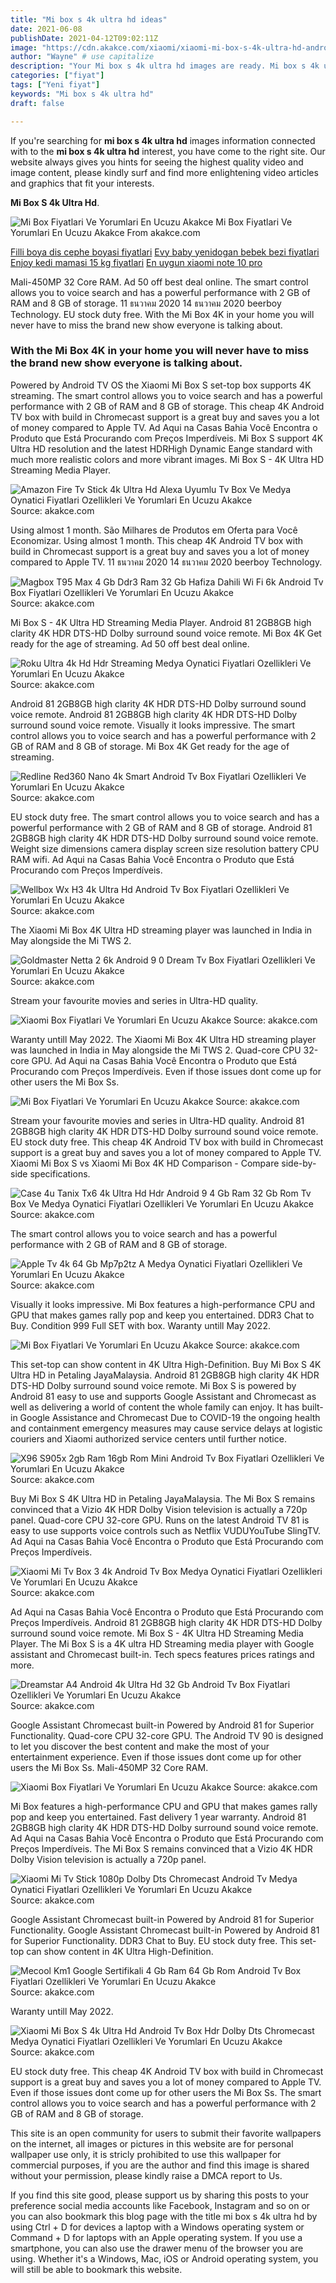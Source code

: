 ```yaml
---
title: "Mi box s 4k ultra hd ideas"
date: 2021-06-08
publishDate: 2021-04-12T09:02:11Z
image: "https://cdn.akakce.com/xiaomi/xiaomi-mi-box-s-4k-ultra-hd-android-hdr-dolby-dts-chromecast-medya-oynatici-z.jpg"
author: "Wayne" # use capitalize
description: "Your Mi box s 4k ultra hd images are ready. Mi box s 4k ultra hd are a topic that is being searched for and liked by netizens now. You can Find and Download the Mi box s 4k ultra hd files here. Get all free photos and vectors."
categories: ["fiyat"]
tags: ["Yeni fiyat"]
keywords: "Mi box s 4k ultra hd"
draft: false

---
```


If you're searching for **mi box s 4k ultra hd** images information connected with to the **mi box s 4k ultra hd** interest, you have come to the right  site.  Our website always  gives you  hints  for seeing  the highest  quality video and image  content, please kindly surf and find more enlightening video articles and graphics  that fit your interests.

**Mi Box S 4k Ultra Hd**. 

![Mi Box Fiyatlari Ve Yorumlari En Ucuzu Akakce](https://iis-akakce.akamaized.net/p.x?%2F%2Fn11scdn%2Eakamaized%2Enet%2Fa1%2F1024%2Felektronik%2Fuzaktan%2Dkumanda%2Fxiaomi%2Dmi%2Dtv%2Dstick%2Dandroid%2Dtv%2Dbox%2Dicin%2Duzaktan%2Dkumanda%5F%5F1270001863101385%2Ejpeg "Mi Box Fiyatlari Ve Yorumlari En Ucuzu Akakce")
Mi Box Fiyatlari Ve Yorumlari En Ucuzu Akakce From akakce.com

[Filli boya dis cephe boyasi fiyatlari](/filli-boya-dis-cephe-boyasi-fiyatlari/)
[Evy baby yenidogan bebek bezi fiyatlari](/evy-baby-yenidogan-bebek-bezi-fiyatlari/)
[Enjoy kedi mamasi 15 kg fiyatlari](/enjoy-kedi-mamasi-15-kg-fiyatlari/)
[En uygun xiaomi note 10 pro](/en-uygun-xiaomi-note-10-pro/)

Mali-450MP 32 Core RAM. Ad 50 off best deal online. The smart control allows you to voice search and has a powerful performance with 2 GB of RAM and 8 GB of storage. 11 ธนวาคม 2020 14 ธนวาคม 2020 beerboy Technology. EU stock duty free. With the Mi Box 4K in your home you will never have to miss the brand new show everyone is talking about.

### With the Mi Box 4K in your home you will never have to miss the brand new show everyone is talking about.

Powered by Android TV OS the Xiaomi Mi Box S set-top box supports 4K streaming. The smart control allows you to voice search and has a powerful performance with 2 GB of RAM and 8 GB of storage. This cheap 4K Android TV box with build in Chromecast support is a great buy and saves you a lot of money compared to Apple TV. Ad Aqui na Casas Bahia Você Encontra o Produto que Está Procurando com Preços Imperdíveis. Mi Box S support 4K Ultra HD resolution and the latest HDRHigh Dynamic Eange standard with much more realistic colors and more vibrant images. Mi Box S - 4K Ultra HD Streaming Media Player.


![Amazon Fire Tv Stick 4k Ultra Hd Alexa Uyumlu Tv Box Ve Medya Oynatici Fiyatlari Ozellikleri Ve Yorumlari En Ucuzu Akakce](https://cdn.akakce.com/amazon/amazon-fire-tv-stick-4k-ultra-hd-alexa-uyumlu-ve-medya-oynatici-z.jpg "Amazon Fire Tv Stick 4k Ultra Hd Alexa Uyumlu Tv Box Ve Medya Oynatici Fiyatlari Ozellikleri Ve Yorumlari En Ucuzu Akakce")
Source: akakce.com

Using almost 1 month. São Milhares de Produtos em Oferta para Você Economizar. Using almost 1 month. This cheap 4K Android TV box with build in Chromecast support is a great buy and saves you a lot of money compared to Apple TV. 11 ธนวาคม 2020 14 ธนวาคม 2020 beerboy Technology.

![Magbox T95 Max 4 Gb Ddr3 Ram 32 Gb Hafiza Dahili Wi Fi 6k Android Tv Box Fiyatlari Ozellikleri Ve Yorumlari En Ucuzu Akakce](https://cdn.akakce.com/magbox/magbox-t95-max-4-gb-ddr3-ram-32-gb-hafiza-dahili-wi-fi-6k-android-z.jpg "Magbox T95 Max 4 Gb Ddr3 Ram 32 Gb Hafiza Dahili Wi Fi 6k Android Tv Box Fiyatlari Ozellikleri Ve Yorumlari En Ucuzu Akakce")
Source: akakce.com

 Mi Box S - 4K Ultra HD Streaming Media Player. Android 81 2GB8GB high clarity 4K HDR DTS-HD Dolby surround sound voice remote. Mi Box 4K Get ready for the age of streaming. Ad 50 off best deal online.

![Roku Ultra 4k Hd Hdr Streaming Medya Oynatici Fiyatlari Ozellikleri Ve Yorumlari En Ucuzu Akakce](https://cdn.akakce.com/roku/roku-ultra-4k-hd-hdr-streaming-medya-oynatici-z.jpg "Roku Ultra 4k Hd Hdr Streaming Medya Oynatici Fiyatlari Ozellikleri Ve Yorumlari En Ucuzu Akakce")
Source: akakce.com

Android 81 2GB8GB high clarity 4K HDR DTS-HD Dolby surround sound voice remote. Android 81 2GB8GB high clarity 4K HDR DTS-HD Dolby surround sound voice remote. Visually it looks impressive. The smart control allows you to voice search and has a powerful performance with 2 GB of RAM and 8 GB of storage. Mi Box 4K Get ready for the age of streaming.

![Redline Red360 Nano 4k Smart Android Tv Box Fiyatlari Ozellikleri Ve Yorumlari En Ucuzu Akakce](https://cdn.akakce.com/redline/redline-red360-nano-4k-smart-android-z.jpg "Redline Red360 Nano 4k Smart Android Tv Box Fiyatlari Ozellikleri Ve Yorumlari En Ucuzu Akakce")
Source: akakce.com

EU stock duty free. The smart control allows you to voice search and has a powerful performance with 2 GB of RAM and 8 GB of storage. Android 81 2GB8GB high clarity 4K HDR DTS-HD Dolby surround sound voice remote. Weight size dimensions camera display screen size resolution battery CPU RAM wifi. Ad Aqui na Casas Bahia Você Encontra o Produto que Está Procurando com Preços Imperdíveis.

![Wellbox Wx H3 4k Ultra Hd Android Tv Box Fiyatlari Ozellikleri Ve Yorumlari En Ucuzu Akakce](https://cdn.akakce.com/wellbox/wellbox-wx-h3-4k-ultra-hd-android-z.jpg "Wellbox Wx H3 4k Ultra Hd Android Tv Box Fiyatlari Ozellikleri Ve Yorumlari En Ucuzu Akakce")
Source: akakce.com

The Xiaomi Mi Box 4K Ultra HD streaming player was launched in India in May alongside the Mi TWS 2. 

![Goldmaster Netta 2 6k Android 9 0 Dream Tv Box Fiyatlari Ozellikleri Ve Yorumlari En Ucuzu Akakce](https://cdn.akakce.com/goldmaster/goldmaster-netta-2-6k-android-9-0-dream-z.jpg "Goldmaster Netta 2 6k Android 9 0 Dream Tv Box Fiyatlari Ozellikleri Ve Yorumlari En Ucuzu Akakce")
Source: akakce.com

Stream your favourite movies and series in Ultra-HD quality. 

![Xiaomi Box Fiyatlari Ve Yorumlari En Ucuzu Akakce](https://iis-akakce.akamaized.net/p.x?%2F%2Fn11scdn%2Eakamaized%2Enet%2Fa1%2F1024%2Felektronik%2Fuzaktan%2Dkumanda%2Fxiaomi%2Dmi%2Dtv%2Dstick%2Dandroid%2Dtv%2Dbox%2Duzaktan%2Dkumanda%5F%5F0223345442159368%2Ejpg "Xiaomi Box Fiyatlari Ve Yorumlari En Ucuzu Akakce")
Source: akakce.com

Waranty untill May 2022. The Xiaomi Mi Box 4K Ultra HD streaming player was launched in India in May alongside the Mi TWS 2. Quad-core CPU 32-core GPU. Ad Aqui na Casas Bahia Você Encontra o Produto que Está Procurando com Preços Imperdíveis. Even if those issues dont come up for other users the Mi Box Ss.

![Mi Box Fiyatlari Ve Yorumlari En Ucuzu Akakce](https://iis-akakce.akamaized.net/p.x?%2F%2Fn11scdn%2Eakamaized%2Enet%2Fa1%2F1024%2Felektronik%2Fdiger%2Fxiaomi%2Dmi%2Dbox%2D123%2Dtv%2Dicin%2Duzaktan%2Dkumanda%5F%5F1353160856625444%2Ejpg "Mi Box Fiyatlari Ve Yorumlari En Ucuzu Akakce")
Source: akakce.com

Stream your favourite movies and series in Ultra-HD quality. Android 81 2GB8GB high clarity 4K HDR DTS-HD Dolby surround sound voice remote. EU stock duty free. This cheap 4K Android TV box with build in Chromecast support is a great buy and saves you a lot of money compared to Apple TV. Xiaomi Mi Box S vs Xiaomi Mi Box 4K HD Comparison - Compare side-by-side specifications.

![Case 4u Tanix Tx6 4k Ultra Hd Hdr Android 9 4 Gb Ram 32 Gb Rom Tv Box Ve Medya Oynatici Fiyatlari Ozellikleri Ve Yorumlari En Ucuzu Akakce](https://cdn.akakce.com/case-4u/case-4u-tanix-tx6-4k-ultra-hd-hdr-android-9-4-gb-ram-32-gb-rom-ve-medya-oynatici-z.jpg "Case 4u Tanix Tx6 4k Ultra Hd Hdr Android 9 4 Gb Ram 32 Gb Rom Tv Box Ve Medya Oynatici Fiyatlari Ozellikleri Ve Yorumlari En Ucuzu Akakce")
Source: akakce.com

The smart control allows you to voice search and has a powerful performance with 2 GB of RAM and 8 GB of storage. 

![Apple Tv 4k 64 Gb Mp7p2tz A Medya Oynatici Fiyatlari Ozellikleri Ve Yorumlari En Ucuzu Akakce](https://cdn.akakce.com/apple/apple-tv-4k-64-gb-mp7p2tz-a-medya-oynatici-z.jpg "Apple Tv 4k 64 Gb Mp7p2tz A Medya Oynatici Fiyatlari Ozellikleri Ve Yorumlari En Ucuzu Akakce")
Source: akakce.com

Visually it looks impressive. Mi Box features a high-performance CPU and GPU that makes games rally pop and keep you entertained. DDR3 Chat to Buy. Condition 999 Full SET with box. Waranty untill May 2022.

![Mi Box Fiyatlari Ve Yorumlari En Ucuzu Akakce](https://iis-akakce.akamaized.net/p.x?%2F%2Fn11scdn%2Eakamaized%2Enet%2Fa1%2F1024%2Felektronik%2Fuzaktan%2Dkumanda%2Fxiaomi%2Dmi%2Dtv%2Dstick%2Dandroid%2Dtv%2Dbox%2Dicin%2Duzaktan%2Dkumanda%5F%5F1270001863101385%2Ejpeg "Mi Box Fiyatlari Ve Yorumlari En Ucuzu Akakce")
Source: akakce.com

This set-top can show content in 4K Ultra High-Definition. Buy Mi Box S 4K Ultra HD in Petaling JayaMalaysia. Android 81 2GB8GB high clarity 4K HDR DTS-HD Dolby surround sound voice remote. Mi Box S is powered by Android 81 easy to use and supports Google Assistant and Chromecast as well as delivering a world of content the whole family can enjoy. It has built-in Google Assistance and Chromecast Due to COVID-19 the ongoing health and containment emergency measures may cause service delays at logistic couriers and Xiaomi authorized service centers until further notice.

![X96 S905x 2gb Ram 16gb Rom Mini Android Tv Box Fiyatlari Ozellikleri Ve Yorumlari En Ucuzu Akakce](https://iis-akakce.akamaized.net/p.z?%2F%2Fproductimages%2Ehepsiburada%2Enet%2Fs%2F32%2F600%2F10383581380658%2Ejpg "X96 S905x 2gb Ram 16gb Rom Mini Android Tv Box Fiyatlari Ozellikleri Ve Yorumlari En Ucuzu Akakce")
Source: akakce.com

Buy Mi Box S 4K Ultra HD in Petaling JayaMalaysia. The Mi Box S remains convinced that a Vizio 4K HDR Dolby Vision television is actually a 720p panel. Quad-core CPU 32-core GPU. Runs on the latest Android TV 81 is easy to use supports voice controls such as Netflix VUDUYouTube SlingTV. Ad Aqui na Casas Bahia Você Encontra o Produto que Está Procurando com Preços Imperdíveis.

![Xiaomi Mi Tv Box 3 4k Android Tv Box Medya Oynatici Fiyatlari Ozellikleri Ve Yorumlari En Ucuzu Akakce](https://cdn.akakce.com/xiaomi/xiaomi-mi-3-4k-android-medya-oynatici-z.jpg "Xiaomi Mi Tv Box 3 4k Android Tv Box Medya Oynatici Fiyatlari Ozellikleri Ve Yorumlari En Ucuzu Akakce")
Source: akakce.com

Ad Aqui na Casas Bahia Você Encontra o Produto que Está Procurando com Preços Imperdíveis. Android 81 2GB8GB high clarity 4K HDR DTS-HD Dolby surround sound voice remote. Mi Box S - 4K Ultra HD Streaming Media Player. The Mi Box S is a 4K ultra HD Streaming media player with Google assistant and Chromecast built-in. Tech specs features prices ratings and more.

![Dreamstar A4 Android 4k Ultra Hd 32 Gb Android Tv Box Fiyatlari Ozellikleri Ve Yorumlari En Ucuzu Akakce](https://cdn.akakce.com/dreamstar/dreamstar-a4-android-4k-ultra-hd-32-gb-android-z.jpg "Dreamstar A4 Android 4k Ultra Hd 32 Gb Android Tv Box Fiyatlari Ozellikleri Ve Yorumlari En Ucuzu Akakce")
Source: akakce.com

Google Assistant Chromecast built-in Powered by Android 81 for Superior Functionality. Quad-core CPU 32-core GPU. The Android TV 90 is designed to let you discover the best content and make the most of your entertainment experience. Even if those issues dont come up for other users the Mi Box Ss. Mali-450MP 32 Core RAM.

![Xiaomi Box Fiyatlari Ve Yorumlari En Ucuzu Akakce](https://iis-akakce.akamaized.net/p.x?%2F%2Fcdn%2Edsmcdn%2Ecom%2Fty101%2Fproduct%2Fmedia%2Fimages%2F20210406%2F19%2F66a9b9e9%2F65804280%2F1%2F1%5Forg%5Fzoom%2Ejpg%3FboutiqueId%3D61%26merchantId%3D216973 "Xiaomi Box Fiyatlari Ve Yorumlari En Ucuzu Akakce")
Source: akakce.com

Mi Box features a high-performance CPU and GPU that makes games rally pop and keep you entertained. Fast delivery 1 year warranty. Android 81 2GB8GB high clarity 4K HDR DTS-HD Dolby surround sound voice remote. Ad Aqui na Casas Bahia Você Encontra o Produto que Está Procurando com Preços Imperdíveis. The Mi Box S remains convinced that a Vizio 4K HDR Dolby Vision television is actually a 720p panel.

![Xiaomi Mi Tv Stick 1080p Dolby Dts Chromecast Android Tv Medya Oynatici Fiyatlari Ozellikleri Ve Yorumlari En Ucuzu Akakce](https://cdn.akakce.com/xiaomi/xiaomi-mi-tv-stick-1080p-dolby-dts-chromecast-android-tv-medya-oynatici-x.jpg "Xiaomi Mi Tv Stick 1080p Dolby Dts Chromecast Android Tv Medya Oynatici Fiyatlari Ozellikleri Ve Yorumlari En Ucuzu Akakce")
Source: akakce.com

Google Assistant Chromecast built-in Powered by Android 81 for Superior Functionality. Google Assistant Chromecast built-in Powered by Android 81 for Superior Functionality. DDR3 Chat to Buy. EU stock duty free. This set-top can show content in 4K Ultra High-Definition.

![Mecool Km1 Google Sertifikali 4 Gb Ram 64 Gb Rom Android Tv Box Fiyatlari Ozellikleri Ve Yorumlari En Ucuzu Akakce](https://cdn.akakce.com/mecool/mecool-km1-google-sertifikali-4-gb-ram-64-gb-rom-android-z.jpg "Mecool Km1 Google Sertifikali 4 Gb Ram 64 Gb Rom Android Tv Box Fiyatlari Ozellikleri Ve Yorumlari En Ucuzu Akakce")
Source: akakce.com

Waranty untill May 2022. 

![Xiaomi Mi Box S 4k Ultra Hd Android Tv Box Hdr Dolby Dts Chromecast Medya Oynatici Fiyatlari Ozellikleri Ve Yorumlari En Ucuzu Akakce](https://cdn.akakce.com/xiaomi/xiaomi-mi-box-s-4k-ultra-hd-android-hdr-dolby-dts-chromecast-medya-oynatici-z.jpg "Xiaomi Mi Box S 4k Ultra Hd Android Tv Box Hdr Dolby Dts Chromecast Medya Oynatici Fiyatlari Ozellikleri Ve Yorumlari En Ucuzu Akakce")
Source: akakce.com

 EU stock duty free. This cheap 4K Android TV box with build in Chromecast support is a great buy and saves you a lot of money compared to Apple TV. Even if those issues dont come up for other users the Mi Box Ss. The smart control allows you to voice search and has a powerful performance with 2 GB of RAM and 8 GB of storage.

This site is an open community for users to submit their favorite wallpapers on the internet, all images or pictures in this website are for personal wallpaper use only, it is stricly prohibited to use this wallpaper for commercial purposes, if you are the author and find this image is shared without your permission, please kindly raise a DMCA report to Us.

If you find this site good, please support us by sharing this posts to your preference social media accounts like Facebook, Instagram and so on or you can also bookmark this blog page with the title mi box s 4k ultra hd by using Ctrl + D for devices a laptop with a Windows operating system or Command + D for laptops with an Apple operating system. If you use a smartphone, you can also use the drawer menu of the browser you are using. Whether it's a Windows, Mac, iOS or Android operating system, you will still be able to bookmark this website.

